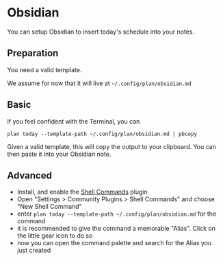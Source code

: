 # Obsidian

You can setup Obsidian to insert today's schedule into your notes.

## Preparation

You need a valid template.

We assume for now that it will live at `~/.config/plan/obsidian.md`

## Basic

If you feel confident with the Terminal, you can

```
plan today --template-path ~/.config/plan/obsidian.md | pbcopy
```

Given a valid template, this will copy the output to your clipboard.
You can then paste it into your Obsidian note.

## Advanced

- Install, and enable the [Shell Commands](https://github.com/Taitava/obsidian-shellcommands) plugin
- Open "Settings > Community Plugins > Shell Commands" and choose "New Shell Command"
- enter `plan today --template-path ~/.config/plan/obsidian.md` for the command
- it is recommended to give the command a memorable "Alias". Click on the little gear icon to do so
- now you can open the command palette and search for the Alias you just created
